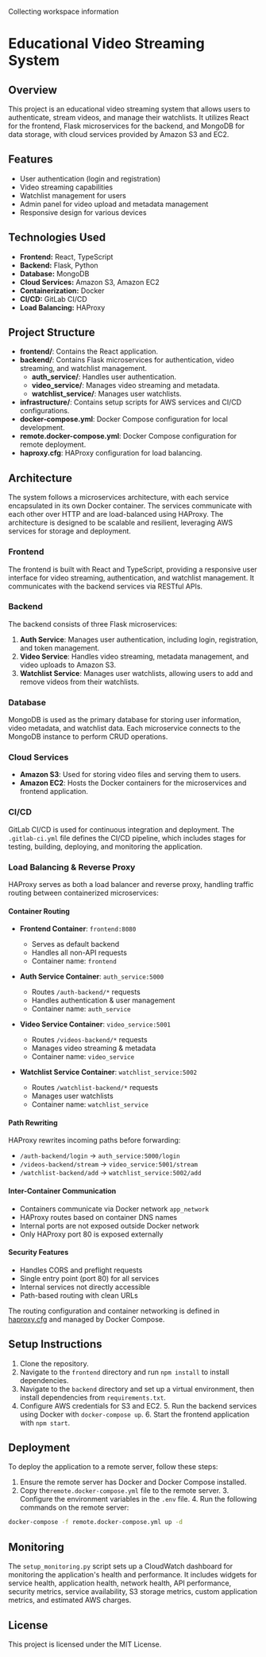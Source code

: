 Collecting workspace information

# Educational Video Streaming System

## Overview

This project is an educational video streaming system that allows users to authenticate, stream videos, and manage their watchlists. It utilizes React for the frontend, Flask microservices for the backend, and MongoDB for data storage, with cloud services provided by Amazon S3 and EC2.

## Features

- User authentication (login and registration)
- Video streaming capabilities
- Watchlist management for users
- Admin panel for video upload and metadata management
- Responsive design for various devices

## Technologies Used

- **Frontend:** React, TypeScript
- **Backend:** Flask, Python
- **Database:** MongoDB
- **Cloud Services:** Amazon S3, Amazon EC2
- **Containerization:** Docker
- **CI/CD:** GitLab CI/CD
- **Load Balancing:** HAProxy

## Project Structure

- **frontend/**: Contains the React application.
- **backend/**: Contains Flask microservices for authentication, video streaming, and watchlist management.
  - **auth_service/**: Handles user authentication.
  - **video_service/**: Manages video streaming and metadata.
  - **watchlist_service/**: Manages user watchlists.
- **infrastructure/**: Contains setup scripts for AWS services and CI/CD configurations.
- **docker-compose.yml**: Docker Compose configuration for local development.
- **remote.docker-compose.yml**: Docker Compose configuration for remote deployment.
- **haproxy.cfg**: HAProxy configuration for load balancing.

## Architecture

The system follows a microservices architecture, with each service encapsulated in its own Docker container. The services communicate with each other over HTTP and are load-balanced using HAProxy. The architecture is designed to be scalable and resilient, leveraging AWS services for storage and deployment.

### Frontend

The frontend is built with React and TypeScript, providing a responsive user interface for video streaming, authentication, and watchlist management. It communicates with the backend services via RESTful APIs.

### Backend

The backend consists of three Flask microservices:

1. **Auth Service**: Manages user authentication, including login, registration, and token management.
2. **Video Service**: Handles video streaming, metadata management, and video uploads to Amazon S3.
3. **Watchlist Service**: Manages user watchlists, allowing users to add and remove videos from their watchlists.

### Database

MongoDB is used as the primary database for storing user information, video metadata, and watchlist data. Each microservice connects to the MongoDB instance to perform CRUD operations.

### Cloud Services

- **Amazon S3**: Used for storing video files and serving them to users.
- **Amazon EC2**: Hosts the Docker containers for the microservices and frontend application.

### CI/CD

GitLab CI/CD is used for continuous integration and deployment. The `.gitlab-ci.yml` file defines the CI/CD pipeline, which includes stages for testing, building, deploying, and monitoring the application.

### Load Balancing & Reverse Proxy

HAProxy serves as both a load balancer and reverse proxy, handling traffic routing between containerized microservices:

#### Container Routing

- **Frontend Container**: `frontend:8080`

  - Serves as default backend
  - Handles all non-API requests
  - Container name: `frontend`

- **Auth Service Container**: `auth_service:5000`

  - Routes `/auth-backend/*` requests
  - Handles authentication & user management
  - Container name: `auth_service`

- **Video Service Container**: `video_service:5001`

  - Routes `/videos-backend/*` requests
  - Manages video streaming & metadata
  - Container name: `video_service`

- **Watchlist Service Container**: `watchlist_service:5002`
  - Routes `/watchlist-backend/*` requests
  - Manages user watchlists
  - Container name: `watchlist_service`

#### Path Rewriting

HAProxy rewrites incoming paths before forwarding:

- `/auth-backend/login` → `auth_service:5000/login`
- `/videos-backend/stream` → `video_service:5001/stream`
- `/watchlist-backend/add` → `watchlist_service:5002/add`

#### Inter-Container Communication

- Containers communicate via Docker network `app_network`
- HAProxy routes based on container DNS names
- Internal ports are not exposed outside Docker network
- Only HAProxy port 80 is exposed externally

#### Security Features

- Handles CORS and preflight requests
- Single entry point (port 80) for all services
- Internal services not directly accessible
- Path-based routing with clean URLs

The routing configuration and container networking is defined in [haproxy.cfg](haproxy.cfg) and managed by Docker Compose.

## Setup Instructions

1. Clone the repository.
2. Navigate to the `frontend` directory and run `npm install` to install dependencies.
3. Navigate to the `backend` directory and set up a virtual environment, then install dependencies from `requirements.txt`.
4. Configure AWS credentials for S3 and EC2. 5. Run the backend services using Docker with `docker-compose up`. 6. Start the frontend application with `npm start`.

## Deployment

To deploy the application to a remote server, follow these steps:

1. Ensure the remote server has Docker and Docker Compose installed.
2. Copy the`remote.docker-compose.yml` file to the remote server. 3. Configure the environment variables in the `.env` file. 4. Run the following commands on the remote server:

```sh
docker-compose -f remote.docker-compose.yml up -d
```

## Monitoring

The `setup_monitoring.py` script sets up a CloudWatch dashboard for monitoring the application's health and performance. It includes widgets for service health, application health, network health, API performance, security metrics, service availability, S3 storage metrics, custom application metrics, and estimated AWS charges.

## License

This project is licensed under the MIT License.
